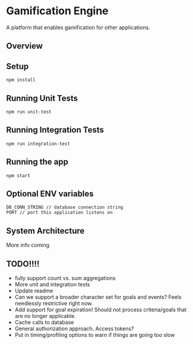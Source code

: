 # Gamification Engine
A platform that enables gamification for other applications.

## Overview

## Setup
```
npm install
```

## Running Unit Tests

```
npm run unit-test
```

## Running Integration Tests

```
npm run integration-test
```

## Running the app
```
npm start
```

## Optional ENV variables
```
DB_CONN_STRING // database connection string
PORT // port this application listens on
```

## System Architecture
More info coming

## TODO!!!!
* fully support count vs. sum aggregations
* More unit and integration tests
* Update readme
* Can we support a broader character set for goals and events? Feels needlessly restrictive right now.
* Add support for goal expiration! Should not process criteria/goals that are no longer applicable.
* Cache calls to database
* General authorization approach. Access tokens?
* Put in timing/profiling options to warn if things are going too slow